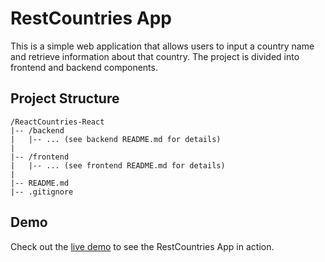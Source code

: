 # RestCountries App

This is a simple web application that allows users to input a country name and retrieve information about that country. The project is divided into frontend and backend components.

## Project Structure

```plaintext
/ReactCountries-React
|-- /backend
|   |-- ... (see backend README.md for details)
|
|-- /frontend
|   |-- ... (see frontend README.md for details)
|
|-- README.md
|-- .gitignore
```

## Demo

Check out the [live demo](https://rest-countries-react-eta.vercel.app/) to see the RestCountries App in action.
